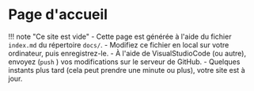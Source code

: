 # Page d'accueil


!!! note "Ce site est vide"
    - Cette page est générée à l'aide du fichier ```index.md``` du répertoire ```docs/```.
    - Modifiez ce fichier en local sur votre ordinateur, puis enregistrez-le.
    - À l'aide de VisualStudioCode (ou autre), envoyez (```push``` ) vos modifications sur le serveur de GitHub.
    - Quelques instants plus tard (cela peut prendre une minute ou plus), votre site est à jour.
